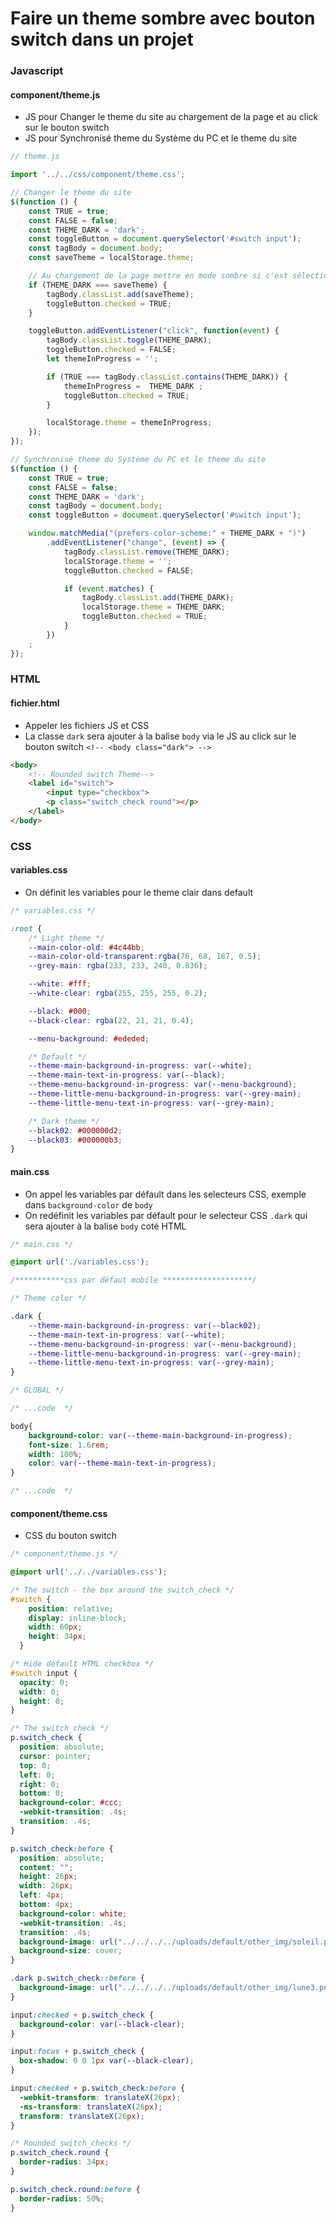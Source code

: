 # Faire un theme sombre avec bouton switch dans un projet

### Javascript

#### component/theme.js

- JS pour Changer le theme du site au chargement de la page et au click sur le bouton switch
- JS pour Synchronisé theme du Système du PC et le theme du site

```js
// theme.js

import '../../css/component/theme.css';

// Changer le theme du site
$(function () {
    const TRUE = true;
    const FALSE = false;
    const THEME_DARK = 'dark';
    const toggleButton = document.querySelector('#switch input');
    const tagBody = document.body;
    const saveTheme = localStorage.theme;

    // Au chargement de la page mettre en mode sombre si c'est sélectionné
    if (THEME_DARK === saveTheme) {
        tagBody.classList.add(saveTheme);
        toggleButton.checked = TRUE;
    }

    toggleButton.addEventListener("click", function(event) {
        tagBody.classList.toggle(THEME_DARK);
        toggleButton.checked = FALSE;
        let themeInProgress = '';

        if (TRUE === tagBody.classList.contains(THEME_DARK)) {
            themeInProgress =  THEME_DARK ;
            toggleButton.checked = TRUE;
        }

        localStorage.theme = themeInProgress;
    });
});

// Synchronisé theme du Système du PC et le theme du site
$(function () {
    const TRUE = true;
    const FALSE = false;
    const THEME_DARK = 'dark';
    const tagBody = document.body;
    const toggleButton = document.querySelector('#switch input');

    window.matchMedia("(prefers-color-scheme:" + THEME_DARK + ")")
        .addEventListener("change", (event) => {
            tagBody.classList.remove(THEME_DARK);
            localStorage.theme = '';
            toggleButton.checked = FALSE;

            if (event.matches) {
                tagBody.classList.add(THEME_DARK);
                localStorage.theme = THEME_DARK;
                toggleButton.checked = TRUE;
            }
        })
    ;
});
```

### HTML

#### fichier.html

- Appeler les fichiers JS et CSS
- La classe `dark` sera ajouter à la balise `body` via le JS au click sur le bouton switch `<!-- <body class="dark"> -->`

```html
<body>
    <!-- Rounded switch Theme-->
    <label id="switch">
        <input type="checkbox">
        <p class="switch_check round"></p>
    </label>
</body>
```

### CSS

#### variables.css

- On définit les variables pour le theme clair dans default

```css
/* variables.css */

:root {
    /* Light theme */
    --main-color-old: #4c44bb;
    --main-color-old-transparent:rgba(76, 68, 187, 0.5);
    --grey-main: rgba(233, 233, 240, 0.836);

    --white: #fff;
    --white-clear: rgba(255, 255, 255, 0.2);

    --black: #000;
    --black-clear: rgba(22, 21, 21, 0.4);

    --menu-background: #ededed;

    /* Default */
    --theme-main-background-in-progress: var(--white);
    --theme-main-text-in-progress: var(--black);
    --theme-menu-background-in-progress: var(--menu-background);
    --theme-little-menu-background-in-progress: var(--grey-main);
    --theme-little-menu-text-in-progress: var(--grey-main);

    /* Dark theme */
    --black02: #000000d2;
    --black03: #000000b3;
}
```

#### main.css

- On appel les variables par défault dans les selecteurs CSS, exemple dans `background-color` de `body`
- On redéfinit les variables par défault pour le selecteur CSS `.dark` qui sera ajouter à la balise `body` coté HTML
```css
/* main.css */

@import url('./variables.css');

/***********css par défaut mobile ********************/

/* Theme color */

.dark {
    --theme-main-background-in-progress: var(--black02);
    --theme-main-text-in-progress: var(--white);
    --theme-menu-background-in-progress: var(--menu-background);
    --theme-little-menu-background-in-progress: var(--grey-main);
    --theme-little-menu-text-in-progress: var(--grey-main);
}

/* GLOBAL */

/* ...code  */

body{
    background-color: var(--theme-main-background-in-progress);
    font-size: 1.6rem; 
    width: 100%;
    color: var(--theme-main-text-in-progress);
}

/* ...code  */
```

#### component/theme.css

- CSS du bouton switch

```css
/* component/theme.js */

@import url('../../variables.css');

/* The switch - the box around the switch_check */
#switch {
    position: relative;
    display: inline-block;
    width: 60px;
    height: 34px;
  }

/* Hide default HTML checkbox */
#switch input {
  opacity: 0;
  width: 0;
  height: 0;
}

/* The switch_check */
p.switch_check {
  position: absolute;
  cursor: pointer;
  top: 0;
  left: 0;
  right: 0;
  bottom: 0;
  background-color: #ccc;
  -webkit-transition: .4s;
  transition: .4s;
}

p.switch_check:before {
  position: absolute;
  content: "";
  height: 26px;
  width: 26px;
  left: 4px;
  bottom: 4px;
  background-color: white;
  -webkit-transition: .4s;
  transition: .4s;
  background-image: url("../../../../uploads/default/other_img/soleil.png"); /* Chemin a partir du fichier css pour aller jusqu'à l'image */
  background-size: cover;
}

.dark p.switch_check::before {
  background-image: url("../../../../uploads/default/other_img/lune3.png"); /* Chemin a partir du fichier css pour aller jusqu'à l'image */
}

input:checked + p.switch_check {
  background-color: var(--black-clear);
}

input:focus + p.switch_check {
  box-shadow: 0 0 1px var(--black-clear);
}

input:checked + p.switch_check:before {
  -webkit-transform: translateX(26px);
  -ms-transform: translateX(26px);
  transform: translateX(26px);
}

/* Rounded switch_checks */
p.switch_check.round {
  border-radius: 34px;
}

p.switch_check.round:before {
  border-radius: 50%;
}
```

